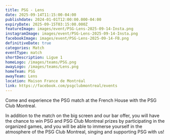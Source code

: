 ```yaml
---
title: PSG - Lens
date: 2025-09-14T11:15:00-04:00
publishdate: 2024-01-01T12:00:00.000-04:00
expiryDate: 2025-09-15T03:15:00.000Z
featureImage: images/event/PSG-Lens-2025-09-14-Insta.png
instagramImage: images/event/PSG-Lens-2025-09-14-Insta.png
facebookImage: images/event/PSG-Lens-2025-09-14-FB.png
definitiveDate: true
categories: Match
eventType: match
shortDescription: Ligue 1
homeLogo: /images/teams/PSG.png
awayLogo: /images/teams/Lens.png
homeTeam: PSG
awayTeam: Lens
location: Maison France de Montréal
link: https://facebook.com/psgclubmontreal/events
---
```


Come and experience the PSG match at the French House with the PSG Club Montreal.

In addition to the match on the big screen and our bar offer, you will have the chance to win PSG and PSG Club Montreal prizes by participating in the organized games, and you will be able to immerse yourself in the atmosphere of the PSG Club Montreal, singing and supporting PSG with us!
